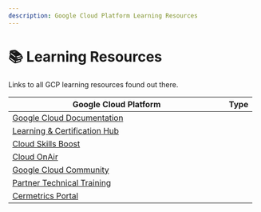 ```yaml
---
description: Google Cloud Platform Learning Resources
---
```


# 📚 Learning Resources

Links to all GCP learning resources found out there.



<table><thead><tr><th width="418">Google Cloud Platform</th><th data-type="select" data-multiple>Type</th></tr></thead><tbody><tr><td><a href="https://cloud.google.com/docs">Google Cloud Documentation</a></td><td></td></tr><tr><td><a href="https://www.googlecloudcommunity.com/gc/Learning-Certification-Hub/ct-p/cloud-learning-cert-forums">Learning &#x26; Certification Hub</a></td><td></td></tr><tr><td><a href="https://www.cloudskillsboost.google/">Cloud Skills Boost</a></td><td></td></tr><tr><td><a href="https://cloudonair.withgoogle.com/">Cloud OnAir</a></td><td></td></tr><tr><td><a href="https://www.googlecloudcommunity.com/gc/Google-Cloud/ct-p/google-cloud">Google Cloud Community</a></td><td></td></tr><tr><td><a href="https://www.partneradvantage.goog/GCPPRM/s/trainingoverview">Partner Technical Training </a></td><td></td></tr><tr><td><a href="https://cp.certmetrics.com/google/es/login">Cermetrics Portal</a></td><td></td></tr></tbody></table>


